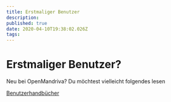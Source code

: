 ```yaml
---
title: Erstmaliger Benutzer
description: 
published: true
date: 2020-04-10T19:38:02.026Z
tags: 
---
```


# Erstmaliger Benutzer?

Neu bei OpenMandriva? Du möchtest vielleicht folgendes lesen

[Benutzerhandbücher](https://wiki.openmandriva.org/t/user-guide?sort=title)
